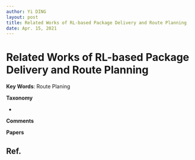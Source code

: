 ```yaml
---
author: Yi DING
layout: post
title: Related Works of RL-based Package Delivery and Route Planning
date: Apr. 15, 2021
---
```

# Related Works of RL-based Package Delivery and Route Planning

**Key Words**: Route Planing

**Taxonomy**

* 

**Comments**

**Papers**

## Ref.



